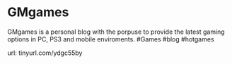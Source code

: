 # GMgames
GMgames is a personal blog with the porpuse to provide the latest gaming options in PC, PS3 and mobile enviroments.
#Games #blog #hotgames

url: tinyurl.com/ydgc55by
